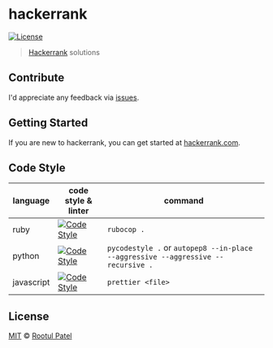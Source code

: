 # hackerrank

[![License](https://img.shields.io/:license-mit-blue.svg)](https://rootulp.mit-license.org)

> [Hackerrank](https://www.hackerrank.com) solutions

## Contribute

I'd appreciate any feedback via [issues](https://github.com/rootulp/hackerrank/issues/new).

## Getting Started

If you are new to hackerrank, you can get started at [hackerrank.com](https://www.hackerrank.com).

## Code Style

| language     | code style & linter                                                                                                | command                            |
|--------------|--------------------------------------------------------------------------------------------------------------------|------------------------------------|
| ruby         | [![Code Style](https://img.shields.io/badge/code_style-rubocop-red.svg)](https://github.com/bbatsov/rubocop)       | `rubocop .`                        |
| python       | [![Code Style](https://img.shields.io/badge/code_style-pep8-blue.svg)](https://www.python.org/dev/peps/pep-0008/)  | `pycodestyle .` or `autopep8 --in-place --aggressive --aggressive --recursive .`                           |
| javascript   | [![Code Style](https://img.shields.io/badge/code_style-prettier-ff69b4.svg)](https://github.com/prettier/prettier) | `prettier <file>`     |

## License

[MIT](https://rootulp.mit-license.org/) © [Rootul Patel](https://rootulp.com)
